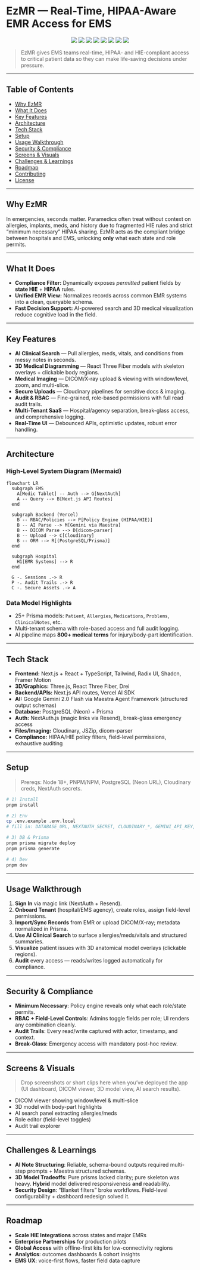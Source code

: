 # EzMR — Real-Time, HIPAA-Aware EMR Access for EMS

<p align="center">
  <img src="https://img.shields.io/badge/Next.js-14-black?logo=nextdotjs" />
  <img src="https://img.shields.io/badge/TypeScript-Strict-blue?logo=typescript" />
  <img src="https://img.shields.io/badge/PostgreSQL-Neon-336791?logo=postgresql" />
  <img src="https://img.shields.io/badge/Prisma-ORM-2D3748?logo=prisma" />
  <img src="https://img.shields.io/badge/Auth-NextAuth.js-3b82f6" />
  <img src="https://img.shields.io/badge/AI-Google%20Gemini-7c3aed" />
  <img src="https://img.shields.io/badge/3D-React%20Three%20Fiber-10b981" />
  <img src="https://img.shields.io/badge/Storage-Cloudinary-00BCD4?logo=cloudinary" />
</p>

> EzMR gives EMS teams real-time, HIPAA- and HIE-compliant access to critical patient data so they can make life-saving decisions under pressure.

---

## Table of Contents

- [Why EzMR](#why-ezmr)
- [What It Does](#what-it-does)
- [Key Features](#key-features)
- [Architecture](#architecture)
- [Tech Stack](#tech-stack)
- [Setup](#setup)
- [Usage Walkthrough](#usage-walkthrough)
- [Security & Compliance](#security--compliance)
- [Screens & Visuals](#screens--visuals)
- [Challenges & Learnings](#challenges--learnings)
- [Roadmap](#roadmap)
- [Contributing](#contributing)
- [License](#license)

---

## Why EzMR

In emergencies, seconds matter. Paramedics often treat without context on allergies, implants, meds, and history due to fragmented HIE rules and strict “minimum necessary” HIPAA sharing. EzMR acts as the compliant bridge between hospitals and EMS, unlocking **only** what each state and role permits.

---

## What It Does

- **Compliance Filter:** Dynamically exposes _permitted_ patient fields by **state HIE** + **HIPAA** rules.
- **Unified EMR View:** Normalizes records across common EMR systems into a clean, queryable schema.
- **Fast Decision Support:** AI-powered search and 3D medical visualization reduce cognitive load in the field.

---

## Key Features

- **AI Clinical Search** — Pull allergies, meds, vitals, and conditions from messy notes in seconds.
- **3D Medical Diagramming** — React Three Fiber models with skeleton overlays + clickable body regions.
- **Medical Imaging** — DICOM/X-ray upload & viewing with window/level, zoom, and multi-slice.
- **Secure Uploads** — Cloudinary pipelines for sensitive docs & imaging.
- **Audit & RBAC** — Fine-grained, role-based permissions with full read audit trails.
- **Multi-Tenant SaaS** — Hospital/agency separation, break-glass access, and comprehensive logging.
- **Real-Time UI** — Debounced APIs, optimistic updates, robust error handling.

---

## Architecture

### High-Level System Diagram (Mermaid)

```mermaid
flowchart LR
  subgraph EMS
    A[Medic Tablet] -- Auth --> G[NextAuth]
    A -- Query --> B[Next.js API Routes]
  end

  subgraph Backend (Vercel)
    B -- RBAC/Policies --> P[Policy Engine (HIPAA/HIE)]
    B -- AI Parse --> M[Gemini via Maestra]
    B -- DICOM Parse --> D[dicom-parser]
    B -- Upload --> C[Cloudinary]
    B -- ORM --> R[(PostgreSQL/Prisma)]
  end

  subgraph Hospital
    H1[EMR Systems] --> R
  end

  G -. Sessions .-> R
  P -. Audit Trails .-> R
  C -. Secure Assets .-> A
```

### Data Model Highlights

- 25+ Prisma models: `Patient`, `Allergies`, `Medications`, `Problems`, `ClinicalNotes`, etc.
- Multi-tenant schema with role-based access and full audit logging.
- AI pipeline maps **800+ medical terms** for injury/body-part identification.

---

## Tech Stack

- **Frontend:** Next.js + React + TypeScript, Tailwind, Radix UI, Shadcn, Framer Motion
- **3D/Graphics:** Three.js, React Three Fiber, Drei
- **Backend/APIs:** Next.js API routes, Vercel AI SDK
- **AI:** Google Gemini 2.0 Flash via Maestra Agent Framework (structured output schemas)
- **Database:** PostgreSQL (Neon) + Prisma
- **Auth:** NextAuth.js (magic links via Resend), break-glass emergency access
- **Files/Imaging:** Cloudinary, JSZip, dicom-parser
- **Compliance:** HIPAA/HIE policy filters, field-level permissions, exhaustive auditing

---

## Setup

> Prereqs: Node 18+, PNPM/NPM, PostgreSQL (Neon URL), Cloudinary creds, NextAuth secrets.

```bash
# 1) Install
pnpm install

# 2) Env
cp .env.example .env.local
# fill in: DATABASE_URL, NEXTAUTH_SECRET, CLOUDINARY_*, GEMINI_API_KEY, RESEND_API_KEY

# 3) DB & Prisma
pnpm prisma migrate deploy
pnpm prisma generate

# 4) Dev
pnpm dev
```

---

## Usage Walkthrough

1. **Sign In** via magic link (NextAuth + Resend).
2. **Onboard Tenant** (hospital/EMS agency), create roles, assign field-level permissions.
3. **Import/Sync Records** from EMR or upload DICOM/X-ray; metadata normalized in Prisma.
4. **Use AI Clinical Search** to surface allergies/meds/vitals and structured summaries.
5. **Visualize** patient issues with 3D anatomical model overlays (clickable regions).
6. **Audit** every access — reads/writes logged automatically for compliance.

---

## Security & Compliance

- **Minimum Necessary**: Policy engine reveals only what each role/state permits.
- **RBAC + Field-Level Controls**: Admins toggle fields per role; UI renders any combination cleanly.
- **Audit Trails**: Every read/write captured with actor, timestamp, and context.
- **Break-Glass**: Emergency access with mandatory post-hoc review.

---

## Screens & Visuals

> Drop screenshots or short clips here when you’ve deployed the app (UI dashboard, DICOM viewer, 3D model view, AI search results).

- DICOM viewer showing window/level & multi-slice
- 3D model with body-part highlights
- AI search panel extracting allergies/meds
- Role editor (field-level toggles)
- Audit trail explorer

---

## Challenges & Learnings

- **AI Note Structuring**: Reliable, schema-bound outputs required multi-step prompts + Maestra structured schemas.
- **3D Model Tradeoffs**: Pure prisms lacked clarity; pure skeleton was heavy. **Hybrid** model delivered responsiveness **and** readability.
- **Security Design**: “Blanket filters” broke workflows. Field-level configurability + dashboard redesign solved it.

---

## Roadmap

- **Scale HIE Integrations** across states and major EMRs
- **Enterprise Partnerships** for production pilots
- **Global Access** with offline-first kits for low-connectivity regions
- **Analytics**: outcomes dashboards & cohort insights
- **EMS UX**: voice-first flows, faster field data capture
